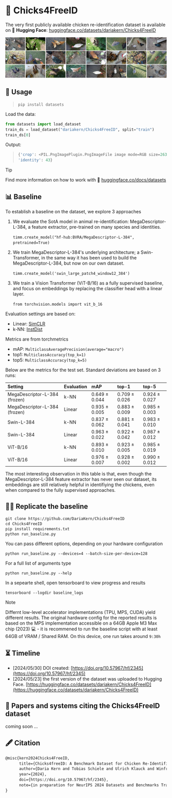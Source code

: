 # 🐔 Chicks4FreeID
The very first publicly available chicken re-identification dataset
is available on 🤗 **Hugging Face**: [huggingface.co/datasets/dariakern/Chicks4FreeID](https://huggingface.co/datasets/dariakern/Chicks4FreeID)

<img src="./wiki/chickenDataset.png">


## 🤗 Usage

> ```shell
> pip install datasets
> ```

Load the data:
```python
from datasets import load_dataset
train_ds = load_dataset("dariakern/Chicks4FreeID", split="train")
train_ds[0]
```

Output: 
> ```python
> {'crop': <PIL.PngImagePlugin.PngImageFile image mode=RGB size=2630x2630 at 0x7AA95E7D1720>,
> 'identity': 43}
> ```

> [!TIP]
> Find more information on how to work with 🤗  [huggingface.co/docs/datasets](https://huggingface.co/docs/datasets/v2.19.0/index)


## 📊 Baseline

To establish a baseline on the dataset, we explore 3 approaches

1. We evaluate the SotA model in animal re-identification: MegaDescriptor-L-384, a feature extractor, pre-trained on many species and identities. 
   
   `timm.create_model("hf-hub:BVRA/MegaDescriptor-L-384", pretrained=True)`
2. We train MegaDescriptor-L-384's underlying architecture; a Swin-Transformer, in the same way it has been used to build the MegaDescriptor-L-384, but now on our own dataset. 
   
   `timm.create_model('swin_large_patch4_window12_384')`
3. We train a Vision Transformer (ViT-B/16) as a fully supervised baseline, and focus on embeddings by replacing the classifier head with a linear layer.
   
   `from torchvision.models import vit_b_16`

Evaluation settings are based on:

- Linear: [SimCLR](https://dl.acm.org/doi/abs/10.5555/3524938.3525087)
- k-NN: [InstDist](https://doi.org/10.1109/CVPR.2018.00393)

Metrics are from torchmetrics 

- mAP: `MulticlassAveragePrecision(average="macro")`
- top1: `MulticlassAccuracy(top_k=1)`
- top5: `MulticlassAccuracy(top_k=5)`

Below are the metrics for the test set. Standard deviations are based on 3 runs:

| Setting                            | Evaluation          | mAP           | top-1         | top-5         |
|:-----------------------------------|:--------------------|:--------------|:--------------|:--------------|
| MegaDescriptor-L-384 (frozen)      | k-NN                | 0.649 ± 0.044 | 0.709 ± 0.026 | 0.924 ± 0.027 |
| MegaDescriptor-L-384 (frozen)      | Linear              | 0.935 ± 0.005 | 0.883 ± 0.009 | 0.985 ± 0.003 |
| Swin-L-384                         | k-NN                | 0.837 ± 0.062 | 0.881 ± 0.041 | 0.983 ± 0.010 |
| Swin-L-384                         | Linear              | 0.963 ± 0.022 | 0.922 ± 0.042 | 0.987 ± 0.012 |
| ViT-B/16                           | k-NN                | 0.893 ± 0.010 | 0.923 ± 0.005 | 0.985 ± 0.019 |
| ViT-B/16                           | Linear              | 0.976 ± 0.007 | 0.928 ± 0.002 | 0.990 ± 0.012 |


The most interesting observation in this table is that, even though the MegaDescriptor-L-384 feature extractor has never seen our dataset, its embeddings are still relatively helpful in identifiying the chickens, even when compared to the fully supervised approaches. 

## 🧑‍💻 Replicate the baseline

```shell
git clone https://github.com/DariaKern/Chicks4FreeID
cd Chicks4FreeID
pip install requirements.txt
python run_baseline.py
```

You can pass different options, depending on your hardware configuration

```shell
python run_baseline.py --devices=4 --batch-size-per-device=128 
```

For a full list of arguments type

```shell
python run_baseline.py --help
```

In a sepearte shell, open tensorboard to view progress and results

```shell
tensorboard --logdir baseline_logs
```

> [!NOTE]
> Differnt low-level accelerator implementations (TPU, MPS, CUDA) yield different results. The original hardware config for the reported results is based on the MPS implementation accessible on a 64GB Apple M3 Max chip (2023) 💻 - it is recommened to run the baseline script with at least 64GB of VRAM / Shared RAM. On this device, one run takes around `9:30h`


## ⏳ Timeline
- [2024/05/30] DOI created: [https://doi.org/10.57967/hf/2345](https://doi.org/10.57967/hf/2345) 
- [2024/05/23] the first version of the dataset was uploaded to Hugging Face. [https://huggingface.co/datasets/dariakern/Chicks4FreeID](https://huggingface.co/datasets/dariakern/Chicks4FreeID)

## 📝 Papers and systems citing the Chicks4FreeID dataset
coming soon ...

## 🖋️ Citation 
```tex
@misc{kern2024Chicks4FreeID,
      title={Chicks4freeID: A Benchmark Dataset for Chicken Re-Identification}, 
      author={Daria Kern and Tobias Schiele and Ulrich Klauck and Winfred Ingabire},
      year={2024},
      doi={https://doi.org/10.57967/hf/2345},
      note={in preparation for NeurIPS 2024 Datasets and Benchmarks Track}
}
```
